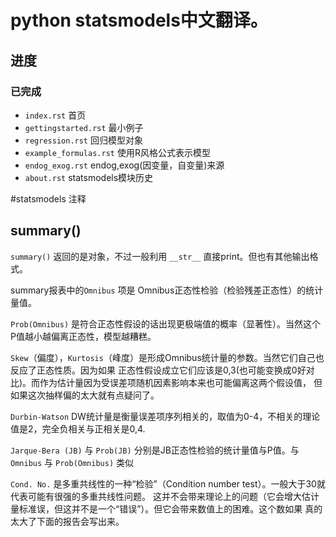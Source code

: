 # python statsmodels中文翻译。

## 进度

### 已完成

* ``index.rst`` 首页
* ``gettingstarted.rst`` 最小例子
* ``regression.rst`` 回归模型对象
* ``example_formulas.rst`` 使用R风格公式表示模型
* ``endog_exog.rst`` endog,exog(因变量，自变量)来源
* ``about.rst`` statsmodels模块历史

#statsmodels 注释

## summary()

``summary()`` 返回的是对象，不过一般利用 ``__str__`` 直接print。但也有其他输出格式。

summary报表中的``Omnibus`` 项是 Omnibus正态性检验（检验残差正态性）的统计量值。

``Prob(Omnibus)`` 是符合正态性假设的话出现更极端值的概率（显著性）。当然这个P值越小越偏离正态性，模型越糟糕。

``Skew``（偏度），``Kurtosis``（峰度）是形成Omnibus统计量的参数。当然它们自己也反应了正态性质。因为如果
正态性假设成立它们应该是0,3(也可能变换成0好对比)。而作为估计量因为受误差项随机因素影响本来也可能偏离这两个假设值，
但如果这次抽样偏的太大就有点疑问了。

``Durbin-Watson`` DW统计量是衡量误差项序列相关的，取值为0-4，不相关的理论值是2，完全负相关与正相关是0,4.

``Jarque-Bera (JB)`` 与 ``Prob(JB)`` 分别是JB正态性检验的统计量值与P值。与 ``Omnibus`` 与 ``Prob(Omnibus)`` 类似

``Cond. No.`` 是多重共线性的一种“检验”（Condition number test）。一般大于30就代表可能有很强的多重共线性问题。
这并不会带来理论上的问题（它会增大估计量标准误，但这并不是一个“错误”）。但它会带来数值上的困难。这个数如果
真的太大了下面的报告会写出来。
